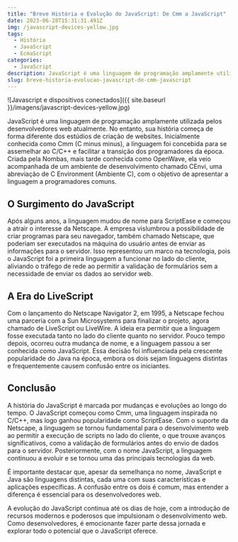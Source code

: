 ```yaml
---
title: "Breve História e Evolução do JavaScript: De Cmm a JavaScript"
date: 2023-06-28T15:31:31.491Z
img: /javascript-devices-yellow.jpg
tags:
  - História
  - JavaScript
  - EcmaScript
categories:
  - JavaScript
description: JavaScript é uma linguagem de programação amplamente utilizada pelos desenvolvedores web atualmente. A história do JavaScript é marcada por mudanças e evoluções ao longo do tempo.
slug: breve-historia-evolucao-javascript-de-cmm-javascript
---
```


![Javascript e dispositivos conectados]({{ site.baseurl }}/imagens/javascript-devices-yellow.jpg)

JavaScript é uma linguagem de programação amplamente utilizada pelos desenvolvedores web atualmente. No entanto, sua história começa de forma diferente dos estúdios de criação de websites. Inicialmente conhecida como Cmm (C minus minus), a linguagem foi concebida para se assemelhar ao C/C++ e facilitar a transição dos programadores da época. Criada pela Nombas, mais tarde conhecida como OpenWave, ela veio acompanhada de um ambiente de desenvolvimento chamado CEnvi, uma abreviação de C Environment (Ambiente C), com o objetivo de apresentar a linguagem a programadores comuns.

## O Surgimento do JavaScript

Após alguns anos, a linguagem mudou de nome para ScriptEase e começou a atrair o interesse da Netscape. A empresa vislumbrou a possibilidade de criar programas para seu navegador, também chamado Netscape, que poderiam ser executados na máquina do usuário antes de enviar as informações para o servidor. Isso representou um marco na tecnologia, pois o JavaScript foi a primeira linguagem a funcionar no lado do cliente, aliviando o tráfego de rede ao permitir a validação de formulários sem a necessidade de enviar os dados ao servidor web.

## A Era do LiveScript

Com o lançamento do Netscape Navigator 2, em 1995, a Netscape fechou uma parceria com a Sun Microsystems para finalizar o projeto, agora chamado de LiveScript ou LiveWire. A ideia era permitir que a linguagem fosse executada tanto no lado do cliente quanto no servidor. Pouco tempo depois, ocorreu outra mudança de nome, e a linguagem passou a ser conhecida como JavaScript. Essa decisão foi influenciada pela crescente popularidade do Java na época, embora os dois sejam linguagens distintas e frequentemente causem confusão entre os iniciantes.

## Conclusão

A história do JavaScript é marcada por mudanças e evoluções ao longo do tempo. O JavaScript começou como Cmm, uma linguagem inspirada no C/C++, mas logo ganhou popularidade como ScriptEase. Com o suporte da Netscape, a linguagem se tornou fundamental para o desenvolvimento web ao permitir a execução de scripts no lado do cliente, o que trouxe avanços significativos, como a validação de formulários antes do envio de dados para o servidor. Posteriormente, com o nome JavaScript, a linguagem continuou a evoluir e se tornou uma das principais tecnologias da web.

É importante destacar que, apesar da semelhança no nome, JavaScript e Java são linguagens distintas, cada uma com suas características e aplicações específicas. A confusão entre os dois é comum, mas entender a diferença é essencial para os desenvolvedores web.

A evolução do JavaScript continua até os dias de hoje, com a introdução de recursos modernos e poderosos que impulsionam o desenvolvimento web. Como desenvolvedores, é emocionante fazer parte dessa jornada e explorar todo o potencial que o JavaScript oferece.